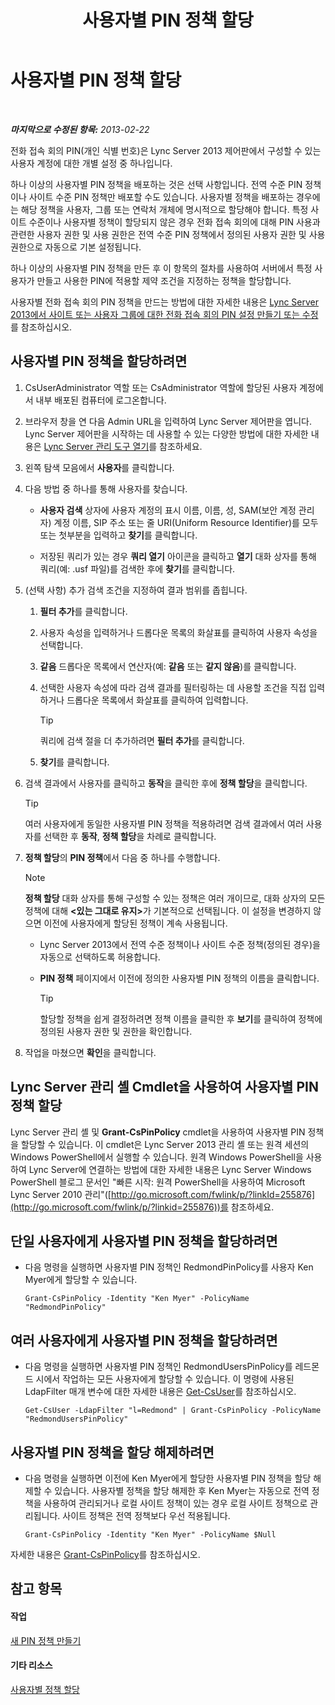 ﻿---
title: 사용자별 PIN 정책 할당
TOCTitle: 사용자별 PIN 정책 할당
ms:assetid: d8211c64-0b63-4193-a074-673da7d14287
ms:mtpsurl: https://technet.microsoft.com/ko-kr/library/Gg182594(v=OCS.15)
ms:contentKeyID: 49305196
ms.date: 08/24/2015
mtps_version: v=OCS.15
ms.translationtype: HT
---

# 사용자별 PIN 정책 할당

 

_**마지막으로 수정된 항목:** 2013-02-22_

전화 접속 회의 PIN(개인 식별 번호)은 Lync Server 2013 제어판에서 구성할 수 있는 사용자 계정에 대한 개별 설정 중 하나입니다.

하나 이상의 사용자별 PIN 정책을 배포하는 것은 선택 사항입니다. 전역 수준 PIN 정책이나 사이트 수준 PIN 정책만 배포할 수도 있습니다. 사용자별 정책을 배포하는 경우에는 해당 정책을 사용자, 그룹 또는 연락처 개체에 명시적으로 할당해야 합니다. 특정 사이트 수준이나 사용자별 정책이 할당되지 않은 경우 전화 접속 회의에 대해 PIN 사용과 관련한 사용자 권한 및 사용 권한은 전역 수준 PIN 정책에서 정의된 사용자 권한 및 사용 권한으로 자동으로 기본 설정됩니다.

하나 이상의 사용자별 PIN 정책을 만든 후 이 항목의 절차를 사용하여 서버에서 특정 사용자가 만들고 사용한 PIN에 적용할 제약 조건을 지정하는 정책을 할당합니다.

사용자별 전화 접속 회의 PIN 정책을 만드는 방법에 대한 자세한 내용은 [Lync Server 2013에서 사이트 또는 사용자 그룹에 대한 전화 접속 회의 PIN 설정 만들기 또는 수정](lync-server-2013-create-or-modify-dial-in-conferencing-pin-settings-for-a-site-or-group-of-users.md)를 참조하십시오.

## 사용자별 PIN 정책을 할당하려면

1.  CsUserAdministrator 역할 또는 CsAdministrator 역할에 할당된 사용자 계정에서 내부 배포된 컴퓨터에 로그온합니다.

2.  브라우저 창을 연 다음 Admin URL을 입력하여 Lync Server 제어판을 엽니다. Lync Server 제어판을 시작하는 데 사용할 수 있는 다양한 방법에 대한 자세한 내용은 [Lync Server 관리 도구 열기](lync-server-2013-open-lync-server-administrative-tools.md)를 참조하세요.

3.  왼쪽 탐색 모음에서 **사용자**를 클릭합니다.

4.  다음 방법 중 하나를 통해 사용자를 찾습니다.
    
      - **사용자 검색** 상자에 사용자 계정의 표시 이름, 이름, 성, SAM(보안 계정 관리자) 계정 이름, SIP 주소 또는 줄 URI(Uniform Resource Identifier)를 모두 또는 첫부분을 입력하고 **찾기**를 클릭합니다.
    
      - 저장된 쿼리가 있는 경우 **쿼리 열기** 아이콘을 클릭하고 **열기** 대화 상자를 통해 쿼리(예: .usf 파일)를 검색한 후에 **찾기**를 클릭합니다.

5.  (선택 사항) 추가 검색 조건을 지정하여 결과 범위를 좁힙니다.
    
    1.  **필터 추가**를 클릭합니다.
    
    2.  사용자 속성을 입력하거나 드롭다운 목록의 화살표를 클릭하여 사용자 속성을 선택합니다.
    
    3.  **같음** 드롭다운 목록에서 연산자(예: **같음** 또는 **같지 않음**)를 클릭합니다.
    
    4.  선택한 사용자 속성에 따라 검색 결과를 필터링하는 데 사용할 조건을 직접 입력하거나 드롭다운 목록에서 화살표를 클릭하여 입력합니다.
        

        > [!TIP]
        > 쿼리에 검색 절을 더 추가하려면 <STRONG>필터 추가</STRONG>를 클릭합니다.

    
    5.  **찾기**를 클릭합니다.

6.  검색 결과에서 사용자를 클릭하고 **동작**을 클릭한 후에 **정책 할당**을 클릭합니다.
    

    > [!TIP]
    > 여러 사용자에게 동일한 사용자별 PIN 정책을 적용하려면 검색 결과에서 여러 사용자를 선택한 후 <STRONG>동작</STRONG>, <STRONG>정책 할당</STRONG>을 차례로 클릭합니다.



7.  **정책 할당**의 **PIN 정책**에서 다음 중 하나를 수행합니다.
    

    > [!NOTE]
    > <STRONG>정책 할당</STRONG> 대화 상자를 통해 구성할 수 있는 정책은 여러 개이므로, 대화 상자의 모든 정책에 대해 <STRONG>&lt;있는 그대로 유지&gt;</STRONG>가 기본적으로 선택됩니다. 이 설정을 변경하지 않으면 이전에 사용자에게 할당된 정책이 계속 사용됩니다.

    
      - Lync Server 2013에서 전역 수준 정책이나 사이트 수준 정책(정의된 경우)을 자동으로 선택하도록 허용합니다.
    
      - **PIN 정책** 페이지에서 이전에 정의한 사용자별 PIN 정책의 이름을 클릭합니다.
        

        > [!TIP]
        > 할당할 정책을 쉽게 결정하려면 정책 이름을 클릭한 후 <STRONG>보기</STRONG>를 클릭하여 정책에 정의된 사용자 권한 및 권한을 확인합니다.



8.  작업을 마쳤으면 **확인**을 클릭합니다.

## Lync Server 관리 셸 Cmdlet을 사용하여 사용자별 PIN 정책 할당

Lync Server 관리 셸 및 **Grant-CsPinPolicy** cmdlet을 사용하여 사용자별 PIN 정책을 할당할 수 있습니다. 이 cmdlet은 Lync Server 2013 관리 셸 또는 원격 세션의 Windows PowerShell에서 실행할 수 있습니다. 원격 Windows PowerShell을 사용하여 Lync Server에 연결하는 방법에 대한 자세한 내용은 Lync Server Windows PowerShell 블로그 문서인 "빠른 시작: 원격 PowerShell을 사용하여 Microsoft Lync Server 2010 관리"([http://go.microsoft.com/fwlink/p/?linkId=255876](http://go.microsoft.com/fwlink/p/?linkid=255876))를 참조하세요.

## 단일 사용자에게 사용자별 PIN 정책을 할당하려면

  - 다음 명령을 실행하면 사용자별 PIN 정책인 RedmondPinPolicy를 사용자 Ken Myer에게 할당할 수 있습니다.
    
        Grant-CsPinPolicy -Identity "Ken Myer" -PolicyName "RedmondPinPolicy"

## 여러 사용자에게 사용자별 PIN 정책을 할당하려면

  - 다음 명령을 실행하면 사용자별 PIN 정책인 RedmondUsersPinPolicy를 레드몬드 시에서 작업하는 모든 사용자에게 할당할 수 있습니다. 이 명령에 사용된 LdapFilter 매개 변수에 대한 자세한 내용은 [Get-CsUser](https://docs.microsoft.com/en-us/powershell/module/skype/Get-CsUser)를 참조하십시오.
    
        Get-CsUser -LdapFilter "l=Redmond" | Grant-CsPinPolicy -PolicyName "RedmondUsersPinPolicy"

## 사용자별 PIN 정책을 할당 해제하려면

  - 다음 명령을 실행하면 이전에 Ken Myer에게 할당한 사용자별 PIN 정책을 할당 해제할 수 있습니다. 사용자별 정책을 할당 해제한 후 Ken Myer는 자동으로 전역 정책을 사용하여 관리되거나 로컬 사이트 정책이 있는 경우 로컬 사이트 정책으로 관리됩니다. 사이트 정책은 전역 정책보다 우선 적용됩니다.
    
        Grant-CsPinPolicy -Identity "Ken Myer" -PolicyName $Null

자세한 내용은 [Grant-CsPinPolicy](grant-cspinpolicy.md)를 참조하십시오.

## 참고 항목

#### 작업

[새 PIN 정책 만들기](lync-server-2013-create-a-new-pin-policy.md)  

#### 기타 리소스

[사용자별 정책 할당](lync-server-2013-assigning-per-user-policies.md)

